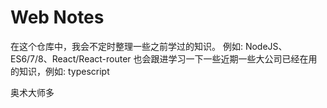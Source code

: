 # Web Notes

在这个仓库中，我会不定时整理一些之前学过的知识。 例如: NodeJS、ES6/7/8、React/React-router
也会跟进学习一下一些近期一些大公司已经在用的知识，例如: typescript

奥术大师多